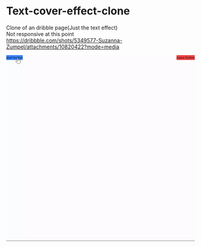 # Text-cover-effect-clone
Clone of an dribble page(Just the text effect)  
Not responsive at this point  
https://dribbble.com/shots/5349577-Suzanna-Zumpel/attachments/10820422?mode=media

![](ezgif-3-1b1e74ee2f.gif)
